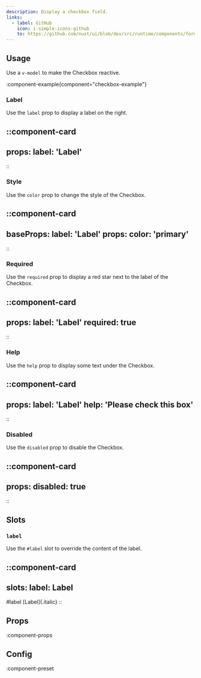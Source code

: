 ```yaml
---
description: Display a checkbox field.
links:
  - label: GitHub
    icon: i-simple-icons-github
    to: https://github.com/nuxt/ui/blob/dev/src/runtime/components/forms/Checkbox.vue
---
```


## Usage

Use a `v-model` to make the Checkbox reactive.

:component-example{component="checkbox-example"}

### Label

Use the `label` prop to display a label on the right.

::component-card
---
props:
  label: 'Label'
---
::

### Style

Use the `color` prop to change the style of the Checkbox.

::component-card
---
baseProps:
  label: 'Label'
props:
  color: 'primary'
---
::

### Required

Use the `required` prop to display a red star next to the label of the Checkbox.

::component-card
---
props:
  label: 'Label'
  required: true
---
::

### Help

Use the `help` prop to display some text under the Checkbox.

::component-card
---
props:
  label: 'Label'
  help: 'Please check this box'
---
::

### Disabled

Use the `disabled` prop to disable the Checkbox.

::component-card
---
props:
  disabled: true
---
::

## Slots

### `label`

Use the `#label` slot to override the content of the label.

::component-card
---
slots:
  label: <span class="italic">Label</span>
---

#label
  [Label]{.italic}
::

## Props

:component-props

## Config

:component-preset
